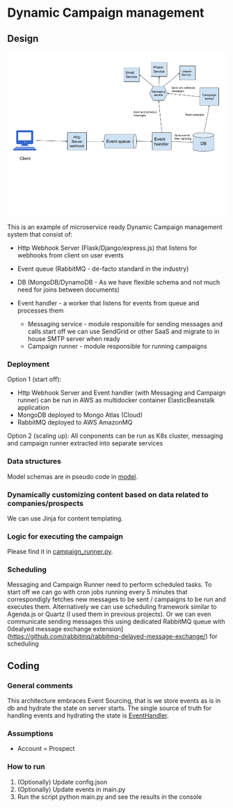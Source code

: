 Dynamic Campaign management
===========================

## Design

![](images/architecture.png)

This is an example of microservice ready Dynamic Campaign management system that consist of:

- Http Webhook Server (Flask/Django/express.js) that listens for webhooks from client on user events
    
- Event queue (RabbitMQ - de-facto standard in the industry)
- DB (MongoDB/DynamoDB - As we have flexible schema and not much need for joins between documents)
- Event handler - a worker that listens for events from queue and processes them
    - Messaging service - module responsible for sending messages and calls.start off we can use SendGrid or other SaaS and migrate to in house SMTP server when ready
    - Campaign runner - module responsible for running campaigns

### Deployment

Option 1 (start off):
- Http Webhook Server and Event handler (with Messaging and Campaign runner) can be run in AWS as multidocker container ElasticBeanstalk application
- MongoDB deployed to Mongo Atlas (Cloud)
- RabbitMQ deployed to AWS AmazonMQ

Option 2 (scaling up):
All conponents can be run as K8s cluster,
messaging and campaign runner extracted into separate services

### Data structures

Model schemas are in pseudo code in [model](model).

### Dynamically customizing content based on data related to companies/prospects

We can use Jinja for content templating.

### Logic for executing the campaign

Please find it in [campaign_runner.py](campaign_runner.py).

### Scheduling

Messaging and Campaign Runner need to perform scheduled tasks.
To start off we can go with cron jobs running every 5 minutes that correspondigly fetches new messages to be sent / campaigns to be run and executes them.
Alternatively we can use scheduling framework similar to Agenda.js or Quartz (I used them in previous projects).
Or we can even communicate sending messages this using dedicated RabbitMQ queue with 0dealyed message exchange extension](https://github.com/rabbitmq/rabbitmq-delayed-message-exchange/) for scheduling 

## Coding

### General comments

This architecture embraces Event Sourcing, that is we store events as is in db and hydrate the state on server starts.
The single source of truth for handling events and hydrating the state is [EventHandler](event_handler.py).

### Assumptions

- Account = Prospect

### How to run
1. (Optionally) Update config.json
2. (Optionally) Update events in main.py
3. Run the script python main.py and see the results in the console
